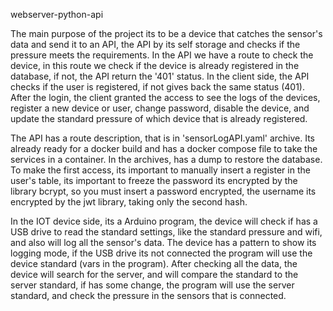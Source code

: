 webserver-python-api

The main purpose of the project its to be a device that catches the sensor's data and send it to an API, the API by its self storage and checks if the pressure meets the requirements.
In the API we have a route to check the device, in this route we check if the device is already registered in the database, if not, the API return the '401' status.
In the client side, the API checks if the user is registered, if not gives back the same status (401).
After the login, the client granted the access to see the logs of the devices, register a new device or user, change password, disable the device, and update the standard pressure of which device that is already registered.

The API has a route description, that is in 'sensorLogAPI.yaml' archive.
Its already ready for a docker build and has a docker compose file to take the services in a container.
In the archives, has a dump to restore the database.
To make the first access, its important to manually insert a register in the user's table, its important to freeze the password its encrypted by the library bcrypt, so you must insert a password encrypted, the username its encrypted by the jwt library, taking only the second hash.

In the IOT device side, its a Arduino program, the device will check if has a USB drive to read the standard settings, like the standard pressure and wifi, and also will log all the sensor's data.
The device has a pattern to show its logging mode, if the USB drive its not connected the program will use the device standard (vars in the program).
After checking all the data, the device will search for the server, and will compare the standard to the server standard, if has some change, the program will use the server standard, and check the pressure in the sensors that is connected.
